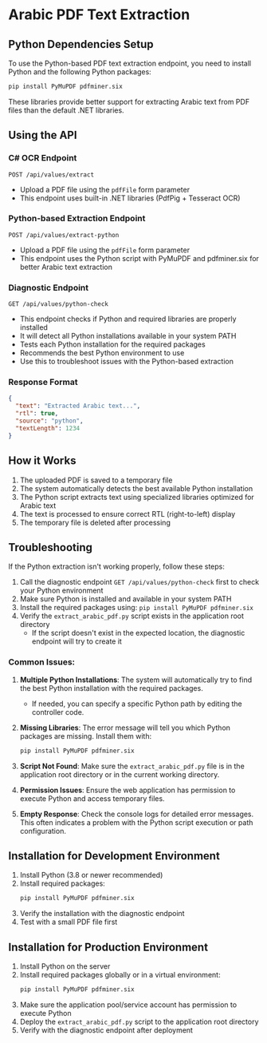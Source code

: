 # Arabic PDF Text Extraction

## Python Dependencies Setup

To use the Python-based PDF text extraction endpoint, you need to install Python and the following Python packages:

```bash
pip install PyMuPDF pdfminer.six
```

These libraries provide better support for extracting Arabic text from PDF files than the default .NET libraries.

## Using the API

### C# OCR Endpoint
```
POST /api/values/extract
```
- Upload a PDF file using the `pdfFile` form parameter
- This endpoint uses built-in .NET libraries (PdfPig + Tesseract OCR)

### Python-based Extraction Endpoint
```
POST /api/values/extract-python
```
- Upload a PDF file using the `pdfFile` form parameter
- This endpoint uses the Python script with PyMuPDF and pdfminer.six for better Arabic text extraction

### Diagnostic Endpoint
```
GET /api/values/python-check
```
- This endpoint checks if Python and required libraries are properly installed
- It will detect all Python installations available in your system PATH
- Tests each Python installation for the required packages
- Recommends the best Python environment to use
- Use this to troubleshoot issues with the Python-based extraction

### Response Format
```json
{
  "text": "Extracted Arabic text...",
  "rtl": true,
  "source": "python",
  "textLength": 1234
}
```

## How it Works

1. The uploaded PDF is saved to a temporary file
2. The system automatically detects the best available Python installation
3. The Python script extracts text using specialized libraries optimized for Arabic text
4. The text is processed to ensure correct RTL (right-to-left) display
5. The temporary file is deleted after processing

## Troubleshooting

If the Python extraction isn't working properly, follow these steps:

1. Call the diagnostic endpoint `GET /api/values/python-check` first to check your Python environment
2. Make sure Python is installed and available in your system PATH
3. Install the required packages using: `pip install PyMuPDF pdfminer.six`
4. Verify the `extract_arabic_pdf.py` script exists in the application root directory
   - If the script doesn't exist in the expected location, the diagnostic endpoint will try to create it

### Common Issues:

1. **Multiple Python Installations**: The system will automatically try to find the best Python installation with the required packages.
   - If needed, you can specify a specific Python path by editing the controller code.

2. **Missing Libraries**: The error message will tell you which Python packages are missing. Install them with:
   ```bash
   pip install PyMuPDF pdfminer.six
   ```

3. **Script Not Found**: Make sure the `extract_arabic_pdf.py` file is in the application root directory or in the current working directory.

4. **Permission Issues**: Ensure the web application has permission to execute Python and access temporary files.

5. **Empty Response**: Check the console logs for detailed error messages. This often indicates a problem with the Python script execution or path configuration.

## Installation for Development Environment

1. Install Python (3.8 or newer recommended)
2. Install required packages:
   ```bash
   pip install PyMuPDF pdfminer.six
   ```
3. Verify the installation with the diagnostic endpoint
4. Test with a small PDF file first

## Installation for Production Environment

1. Install Python on the server
2. Install required packages globally or in a virtual environment:
   ```bash
   pip install PyMuPDF pdfminer.six
   ```
3. Make sure the application pool/service account has permission to execute Python
4. Deploy the `extract_arabic_pdf.py` script to the application root directory
5. Verify with the diagnostic endpoint after deployment